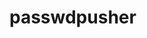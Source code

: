 <!-- generated by markdown-notes-tree -->

# passwdpusher

<!-- optional markdown-notes-tree directory description starts here -->

<!-- optional markdown-notes-tree directory description ends here -->
